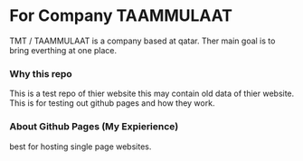 # For Company TAAMMULAAT 
TMT / TAAMMULAAT is a company based at qatar. Ther main goal is to bring everthing at one place.
### Why this repo 
This is a test repo of thier website this may contain old data of thier website. This is for testing out github pages and how they work.
### About Github Pages (My Expierience)
best for hosting single page websites. 
